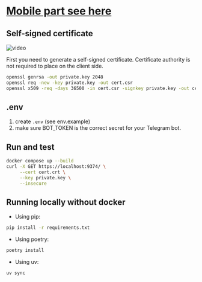 # [Mobile part see here](https://github.com/gubnota/otp_sync)

## Self-signed certificate

![video](https://github.com/user-attachments/assets/b106ab6e-db6a-45d1-a1f2-f367561ad184)

First you need to generate a self-signed certificate.
Certificate authority is not required to place on the client side.

```bash
openssl genrsa -out private.key 2048
openssl req -new -key private.key -out cert.csr
openssl x509 -req -days 36500 -in cert.csr -signkey private.key -out cert.crt
```

## .env

1. create `.env` (see env.example)
2. make sure BOT_TOKEN is the correct secret for your Telegram bot.

## Run and test

```sh
docker compose up --build
curl -X GET https://localhost:9374/ \
     --cert cert.crt \
     --key private.key \
     --insecure

```

## Running locally without docker

- Using pip:

```bash
pip install -r requirements.txt
```

- Using poetry:

```bash
poetry install
```

- Using uv:

```bash
uv sync
```
